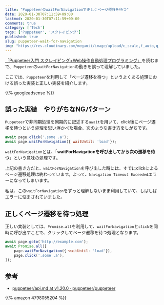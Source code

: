 ```yaml
---
title: "PuppeteerのwaitForNavigationで正しくページ遷移を待つ"
date: 2020-01-30T07:11:59+09:00
lastmod: 2020-01-30T07:11:59+09:00
comments: true
category: ['Tech']
tags: ['Puppeteer', 'スクレイピング']
published: true
slug: puppeteer-wait-for-navigation
img: "https://res.cloudinary.com/meganii/image/upload/c_scale,f_auto,q_auto,w_300/v1514031264/thumbnail_tech.png"
---
```


[「Puppeteer入門 スクレイピング+Web操作自動処理プログラミング」](https://amzn.to/2RXyTqt)を読むまで、`Puppeteer`の`waitForNavigation`の動きを誤って理解していました。


ここでは、`Puppeteer`を利用して「ページ遷移を待つ」というよくある処理における誤った実装と正しい実装を紹介します。

<!--more-->
{{% googleadsense %}}


## 誤った実装　やりがちなNGパターン

`Puppeteer`で非同期処理を同期的に記述する`await`を用いて、click後にページ遷移を待つという処理を思い浮かべた場合、次のような書き方をしがちです。

```JavaScript
await page.click('.some .a');
await page.waitForNavigation({ waitUntil: 'load'});
```

`waitForNavigation`とは、「**waitForNavigationを呼び出してから次の遷移を待つ**」という意味の処理です。

上記の書き方だと、`waitForNavigation`を呼び出した時には、すでにclickによるページ遷移処理は終わっています。よって、`Navigation Timeout Exceeded`エラーになってしまいます。

私は、この`waitForNavigation`をずっと理解しないまま利用していて、しばしばエラーに悩まされていました。



## 正しくページ遷移を待つ処理

正しい実装としては、`Promise.all`を利用して、`waitForNavigation`と`click`を同時に呼び出すことで、クリックしてページ遷移を待つ処理となります。

```JavaScript
await page.goto('http://example.com');
await Promise.all([
    page.waitForNavigation({ waitUntil: 'load'}),
    page.click('.some .a'),
]);
```


## 参考

- [puppeteer/api\.md at v1\.20\.0 · puppeteer/puppeteer](https://github.com/puppeteer/puppeteer/blob/v1.20.0/docs/api.md#pagewaitfornavigationoptions)

{{% amazon 4798055204 %}}